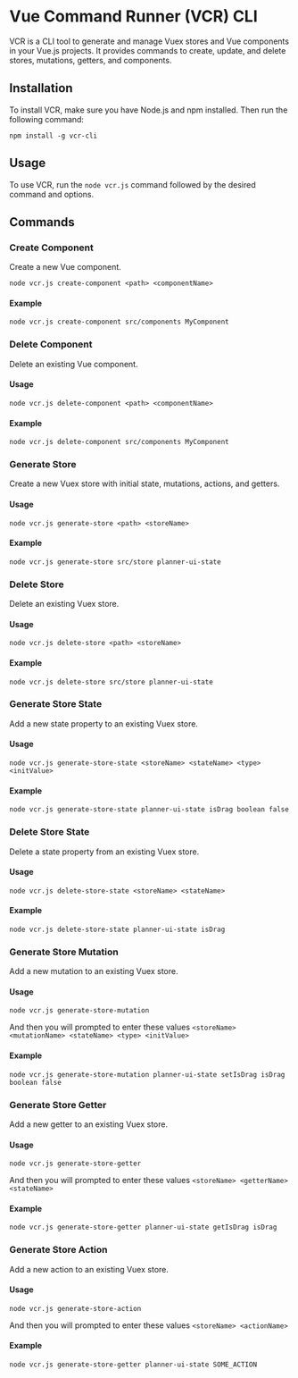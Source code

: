# Vue Command Runner (VCR) CLI

VCR is a CLI tool to generate and manage Vuex stores and Vue components in your Vue.js projects. It provides commands to create, update, and delete stores, mutations, getters, and components.

## Installation

To install VCR, make sure you have Node.js and npm installed. Then run the following command:

`npm install -g vcr-cli`


## Usage

To use VCR, run the `node vcr.js` command followed by the desired command and options.

## Commands


### Create Component

Create a new Vue component.

`node vcr.js create-component <path> <componentName>`

#### Example

`node vcr.js create-component src/components MyComponent`


### Delete Component

Delete an existing Vue component.

#### Usage

`node vcr.js delete-component <path> <componentName>`


#### Example

`node vcr.js delete-component src/components MyComponent`

### Generate Store

Create a new Vuex store with initial state, mutations, actions, and getters.

#### Usage

`node vcr.js generate-store <path> <storeName>`

#### Example

`node vcr.js generate-store src/store planner-ui-state`


### Delete Store

Delete an existing Vuex store.

#### Usage

`node vcr.js delete-store <path> <storeName>`


#### Example

`node vcr.js delete-store src/store planner-ui-state`


### Generate Store State

Add a new state property to an existing Vuex store.

#### Usage

`node vcr.js generate-store-state <storeName> <stateName> <type> <initValue>`


#### Example

`node vcr.js generate-store-state planner-ui-state isDrag boolean false`


### Delete Store State

Delete a state property from an existing Vuex store.

#### Usage

`node vcr.js delete-store-state <storeName> <stateName>`


#### Example

`node vcr.js delete-store-state planner-ui-state isDrag`


### Generate Store Mutation

Add a new mutation to an existing Vuex store.

#### Usage

`node vcr.js generate-store-mutation`

And then you will prompted to enter these values `<storeName> <mutationName> <stateName> <type> <initValue>`


#### Example

`node vcr.js generate-store-mutation planner-ui-state setIsDrag isDrag boolean false`

### Generate Store Getter

Add a new getter to an existing Vuex store.

#### Usage

`node vcr.js generate-store-getter`

And then you will prompted to enter these values `<storeName> <getterName> <stateName>`


#### Example

`node vcr.js generate-store-getter planner-ui-state getIsDrag isDrag`

### Generate Store Action

Add a new action to an existing Vuex store.

#### Usage

`node vcr.js generate-store-action`

And then you will prompted to enter these values `<storeName> <actionName>`


#### Example

`node vcr.js generate-store-getter planner-ui-state SOME_ACTION`
